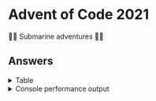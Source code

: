 # Advent of Code 2021

🐙🐠 Submarine adventures 🐳🦑

## Answers

<details>
<summary>Table</summary>
    <table>
        <tr>
            <th></th>
            <th>Part 1</th>
            <th>Part 2</th>
        </tr>
        <tr>
            <td><a href="src/main/java/com/lewisbirks/adventofcode/day/Day1.java">Day 1</a></td>
            <td>1715</td>
            <td>1739</td>
        </tr>
        <tr>
            <td><a href="src/main/java/com/lewisbirks/adventofcode/day/Day2.java">Day 2</a></td>
            <td>1488669</td>
            <td>1176514794</td>
        </tr>
        <tr>
            <td><a href="src/main/java/com/lewisbirks/adventofcode/day/Day3.java">Day 3</a></td>
            <td>3813416</td>
            <td>2990784</td>
        </tr>
        <tr>
            <td><a href="src/main/java/com/lewisbirks/adventofcode/day/Day4.java">Day 4</a></td>
            <td>21607</td>
            <td>19012</td>
        </tr>
        <tr>
            <td><a href="src/main/java/com/lewisbirks/adventofcode/day/Day5.java">Day 5</a></td>
            <td>5169</td>
            <td>22083</td>
        </tr>
        <tr>
            <td><a href="src/main/java/com/lewisbirks/adventofcode/day/Day6.java">Day 6</a></td>
            <td>376194</td>
            <td>1693022481538</td>
        </tr>
        <tr>
            <td><a href="src/main/java/com/lewisbirks/adventofcode/day/Day7.java">Day 7</a></td>
            <td>357353</td>
            <td>104822130</td>
        </tr>
        <tr>
            <td><a href="src/main/java/com/lewisbirks/adventofcode/day/Day8.java">Day 8</a></td>
            <td>355</td>
            <td>983030</td>
        </tr>
        <tr>
            <td><a href="src/main/java/com/lewisbirks/adventofcode/day/Day9.java">Day 9</a></td>
            <td>475</td>
            <td>1092012</td>
        </tr>
        <tr>
            <td><a href="src/main/java/com/lewisbirks/adventofcode/day/Day10.java">Day 10</a></td>
            <td>339477</td>
            <td>3049320156</td>
        </tr>
        <tr>
            <td><a href="src/main/java/com/lewisbirks/adventofcode/day/Day11.java">Day 11</a></td>
            <td>1665</td>
            <td>235</td>
        </tr>
        <tr>
            <td><a href="src/main/java/com/lewisbirks/adventofcode/day/Day12.java">Day 12</a></td>
            <td>4549</td>
            <td>120535</td>
        </tr>
        <tr>
            <td><a href="src/main/java/com/lewisbirks/adventofcode/day/Day13.java">Day 13</a></td>
            <td>735</td>
            <td>UFRZKAUZ</td>
        </tr>
        <tr>
            <td><a href="src/main/java/com/lewisbirks/adventofcode/day/Day14.java">Day 14</a></td>
            <td>2602</td>
            <td>2942885922173</td>
        </tr>
        <tr>
            <td><a href="src/main/java/com/lewisbirks/adventofcode/day/Day15.java">Day 15</a></td>
            <td>673</td>
            <td>2893</td>
        </tr>
        <tr>
            <td><a href="src/main/java/com/lewisbirks/adventofcode/day/Day16.java">Day 16</a></td>
            <td>938</td>
            <td>1495959086337</td>
        </tr>
        <tr>
            <td><a href="src/main/java/com/lewisbirks/adventofcode/day/Day17.java">Day 17</a></td>
            <td>5253</td>
            <td>1770</td>
        </tr>
        <tr>
            <td><a href="src/main/java/com/lewisbirks/adventofcode/day/Day18.java">Day 18</a></td>
            <td>4008</td>
            <td>4667</td>
        </tr>
        <tr>
            <td><a href="src/main/java/com/lewisbirks/adventofcode/day/Day19.java">Day 19</a></td>
            <td>425</td>
            <td>13354</td>
        </tr>
        <tr>
            <td><a href="src/main/java/com/lewisbirks/adventofcode/day/Day20.java">Day 20</a></td>
            <td>5563</td>
            <td>19743</td>
        </tr>
    </table>
</details>
<details>
    <summary>Console performance output</summary>
    <pre>
==========================
Year 2021
==========================
Day 01: Sonar Sweep
	Part 1: 1715 (1ms)
	Part 2: 1739 (1ms)
Day 02: Dive!
	Part 1: 1488669 (1ms)
	Part 2: 1176514794 (0ms)
Day 03: Binary Diagnostic
	Part 1: 3813416 (2ms)
	Part 2: 2990784 (4ms)
Day 04: Giant Squid
	Part 1: 21607 (6ms)
	Part 2: 19012 (13ms)
Day 05: Hydrothermal Venture
	Part 1: 5169 (13ms)
	Part 2: 22083 (11ms)
Day 06: Lanternfish
	Part 1: 376194 (0ms)
	Part 2: 1693022481538 (0ms)
Day 07: Treachery of Whales
	Part 1: 357353 (13ms)
	Part 2: 104822130 (16ms)
Day 08: Seven Segment Search
	Part 1: 355 (1ms)
	Part 2: 983030 (17ms)
Day 09: Smoke Basin
	Part 1: 475 (1ms)
	Part 2: 1092012 (12ms)
Day 10: Syntax Scoring
	Part 1: 339477 (1ms)
	Part 2: 3049320156 (2ms)
Day 11: Dumbo Octopus
	Part 1: 1665 (0ms)
	Part 2: 235 (1ms)
Day 12: Passage Pathing
	Part 1: 4549 (18ms)
	Part 2: 120535 (236ms)
Day 13: Transparent Origami
	Part 1: 735 (1ms)
	Part 2: 
██    ██  ████████  ██████    ████████  ██    ██    ████    ██    ██  ████████
██    ██  ██        ██    ██        ██  ██  ██    ██    ██  ██    ██        ██
██    ██  ██████    ██    ██      ██    ████      ██    ██  ██    ██      ██  
██    ██  ██        ██████      ██      ██  ██    ████████  ██    ██    ██    
██    ██  ██        ██  ██    ██        ██  ██    ██    ██  ██    ██  ██      
  ████    ██        ██    ██  ████████  ██    ██  ██    ██    ████    ████████
 (3ms)
Day 14: Extended Polymerization
	Part 1: 2602 (5ms)
	Part 2: 2942885922173 (4ms)
Day 15: Chiton
	Part 1: 673 (10ms)
	Part 2: 2893 (80ms)
Day 16: Packet Decoder
	Part 1: 938 (2ms)
	Part 2: 1495959086337 (1ms)
Day 17: Trick Shot
	Part 1: 5253 (0ms)
	Part 2: 1770 (6ms)
Day 18: Snailfish
	Part 1: 4008 (8ms)
	Part 2: 4667 (46ms)
Day 19: Beacon Scanner
	Part 1: 425 (1440ms)
	Part 2: 13354 (0ms)
Day 20: Trench Map
	Part 1: 5563 (14ms)
	Part 2: 19743 (359ms)
Day 21: Dirac Dice
	Part 1: 752745 (0ms)
	Part 2: 309196008717909 (54ms)
==========================
</pre>
</details>

